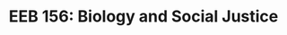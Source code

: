 ---
layout: teaching
title: "EEB 156: Biology and Social Justice"
term: Summer 2020
school: UCLA
role: Teaching Associate
enrollment: 41 Undergraduates
instructor: Michael E. Alfaro, Ph.D.
ta: Shawn T. Schwartz
lecture: T/Th 1-3:05pm
location: Conducted Virtually
description: "Lecture, four hours. Consideration of intersection of biological discovery and human society to better understand how scientific advances have both promoted and mitigated social inequality."
order: 4
grouped_by: EEB
---